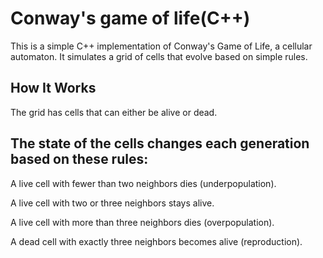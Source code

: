 # Conway's game of life(C++)

This is a simple C++ implementation of Conway's Game of Life, a cellular automaton. It simulates a grid of cells that evolve based on simple rules.

## How It Works


The grid has cells that can either be alive or dead.

## The state of the cells changes each generation based on these rules:

A live cell with fewer than two neighbors dies (underpopulation).

A live cell with two or three neighbors stays alive.

A live cell with more than three neighbors dies (overpopulation).

A dead cell with exactly three neighbors becomes alive (reproduction).
